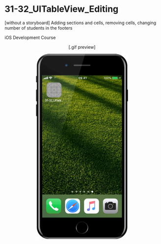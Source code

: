 # 31-32_UITableView_Editing
[without a storyboard] Adding sections and cells, removing cells, changing number of students in the footers

iOS Development Course
<p align="center">
[.gif preview]
</p>
<p align="center">
  <img src="https://github.com/arivvelluck/31-32_UITableView_Editing/blob/master/resources/31-32_UITableViewEditing_preview.gif" width="300"/>
</p>
